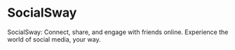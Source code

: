 # SocialSway
SocialSway: Connect, share, and engage with friends online. Experience the world of social media, your way.
